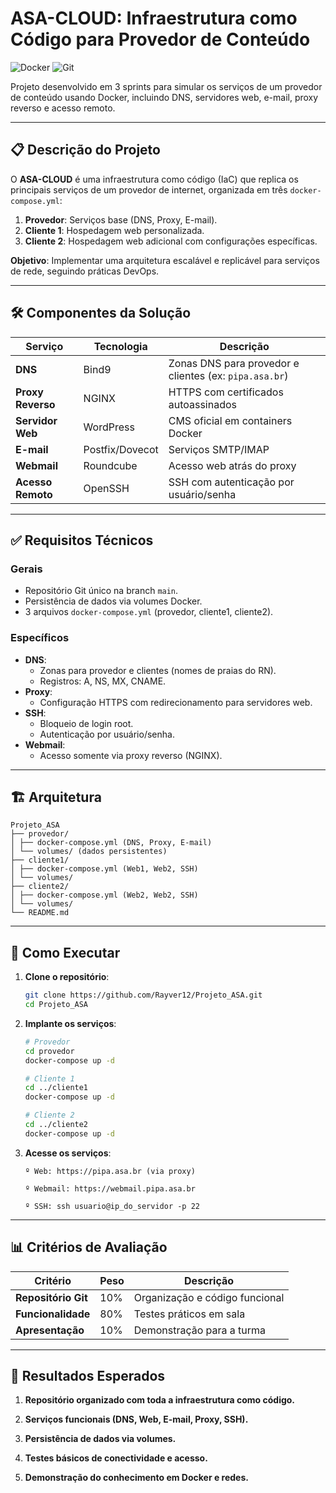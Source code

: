 # ASA-CLOUD: Infraestrutura como Código para Provedor de Conteúdo

![Docker](https://img.shields.io/badge/Docker-3.0%2B-blue)
![Git](https://img.shields.io/badge/Git-Branch%20Main-green)

Projeto desenvolvido em 3 sprints para simular os serviços de um provedor de conteúdo usando Docker, incluindo DNS, servidores web, e-mail, proxy reverso e acesso remoto.

---

## 📋 Descrição do Projeto

O **ASA-CLOUD** é uma infraestrutura como código (IaC) que replica os principais serviços de um provedor de internet, organizada em três `docker-compose.yml`:
1. **Provedor**: Serviços base (DNS, Proxy, E-mail).
2. **Cliente 1**: Hospedagem web personalizada.
3. **Cliente 2**: Hospedagem web adicional com configurações específicas.

**Objetivo**: Implementar uma arquitetura escalável e replicável para serviços de rede, seguindo práticas DevOps.

---

## 🛠 Componentes da Solução

| Serviço              | Tecnologia       | Descrição                                  |
|----------------------|------------------|--------------------------------------------|
| **DNS**              | Bind9            | Zonas DNS para provedor e clientes (ex: `pipa.asa.br`) |
| **Proxy Reverso**    | NGINX            | HTTPS com certificados autoassinados       |
| **Servidor Web**     | WordPress        | CMS oficial em containers Docker           |
| **E-mail**           | Postfix/Dovecot  | Serviços SMTP/IMAP                         |
| **Webmail**          | Roundcube        | Acesso web atrás do proxy                  |
| **Acesso Remoto**    | OpenSSH          | SSH com autenticação por usuário/senha     |

---

## ✅ Requisitos Técnicos

### Gerais
- Repositório Git único na branch `main`.
- Persistência de dados via volumes Docker.
- 3 arquivos `docker-compose.yml` (provedor, cliente1, cliente2).

### Específicos
- **DNS**:
  - Zonas para provedor e clientes (nomes de praias do RN).
  - Registros: A, NS, MX, CNAME.
- **Proxy**:
  - Configuração HTTPS com redirecionamento para servidores web.
- **SSH**:
  - Bloqueio de login root.
  - Autenticação por usuário/senha.
- **Webmail**:
  - Acesso somente via proxy reverso (NGINX).

---

## 🏗 Arquitetura

```
Projeto_ASA
├── provedor/
│ ├── docker-compose.yml (DNS, Proxy, E-mail)
│ └── volumes/ (dados persistentes)
├── cliente1/
│ ├── docker-compose.yml (Web1, Web2, SSH)
│ └── volumes/
├── cliente2/
│ ├── docker-compose.yml (Web2, Web2, SSH)
│ └── volumes/
└── README.md
```

---

## 🚀 Como Executar

1. **Clone o repositório**:
   ```bash
   git clone https://github.com/Rayver12/Projeto_ASA.git
   cd Projeto_ASA
   ```
2. **Implante os serviços**:
    ```bash
    # Provedor
    cd provedor
    docker-compose up -d

    # Cliente 1
    cd ../cliente1
    docker-compose up -d

    # Cliente 2
    cd ../cliente2
    docker-compose up -d
    ```
3. **Acesse os serviços**:
    ```
    º Web: https://pipa.asa.br (via proxy)

    º Webmail: https://webmail.pipa.asa.br

    º SSH: ssh usuario@ip_do_servidor -p 22
    ```
---
## 📊 Critérios de Avaliação
| Critério	| Peso	| Descrição
|----------------------|------------------|--------------------------------------------|
| **Repositório Git**	| 10%	| Organização e código funcional
| **Funcionalidade**	| 80%	| Testes práticos em sala
| **Apresentação**	| 10%	| Demonstração para a turma

---
## 📌 Resultados Esperados

1. **Repositório organizado com toda a infraestrutura como código.**

2. **Serviços funcionais (DNS, Web, E-mail, Proxy, SSH).**

3. **Persistência de dados via volumes.**

4. **Testes básicos de conectividade e acesso.**

5. **Demonstração do conhecimento em Docker e redes.**
